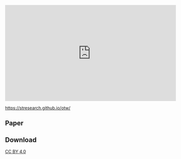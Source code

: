 
<iframe width="560" height="315" src="https://www.youtube.com/embed/PB_FejlIlhc" frameborder="0" allow="accelerometer; autoplay; encrypted-media; gyroscope; picture-in-picture" allowfullscreen></iframe>

https://stresearch.github.io/otw/


## Paper

## Download

[CC BY 4.0](https://creativecommons.org/licenses/by/4.0/)
